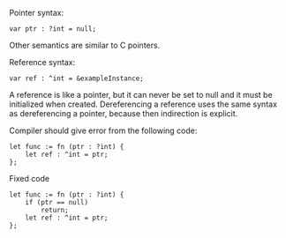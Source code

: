 Pointer syntax:

	var ptr : ?int = null;

Other semantics are similar to C pointers.

Reference syntax:

	var ref : ^int = &exampleInstance;

A reference is like a pointer, but it can never be set to null and it must be initialized when created. Dereferencing a reference uses the same syntax as dereferencing a pointer, because then indirection is explicit.

Compiler should give error from the following code:

	let func := fn (ptr : ?int) {
		let ref : ^int = ptr;
	};

Fixed code
	
	let func := fn (ptr : ?int) {
		if (ptr == null)
			return;
		let ref : ^int = ptr;
	};



